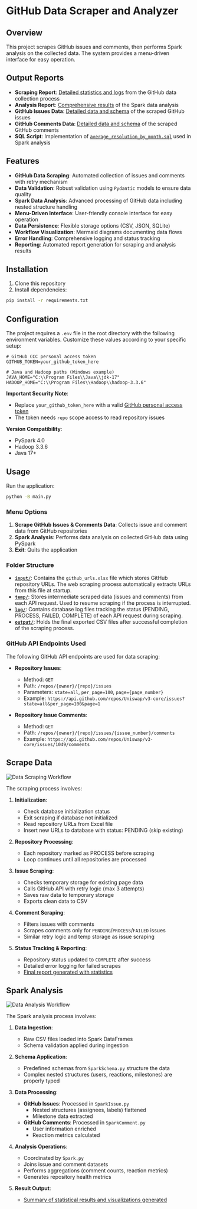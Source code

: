 # GitHub Data Scraper and Analyzer

## Overview

This project scrapes GitHub issues and comments, then performs Spark analysis on the collected data. The system provides a menu-driven interface for easy operation.

## Output Reports

- **Scraping Report**: [Detailed statistics and logs](document/de_expsc_assessment_scrape_result.md) from the GitHub data collection process
- **Analysis Report**: [Comprehensive results](document/de_expsc_assessment_spark_result.md) of the Spark data analysis
- **GitHub Issues Data**: [Detailed data and schema](document/de_expsc_assessment_scrape_data_issues.md) of the scraped GitHub issues
- **GitHub Comments Data**: [Detailed data and schema](document/de_expsc_assessment_scrape_data_comments.md) of the scraped GitHub comments
- **SQL Script**: Implementation of [`average_resolution_by_month.sql`](https://github.com/makenaichu970413/exp-science-de-assessment/blob/main/sql/average_resolution_by_month.sql) used in Spark analysis

## Features

- **GitHub Data Scraping**: Automated collection of issues and comments with retry mechanism
- **Data Validation**: Robust validation using `Pydantic` models to ensure data quality
- **Spark Data Analysis**: Advanced processing of GitHub data including nested structure handling
- **Menu-Driven Interface**: User-friendly console interface for easy operation
- **Data Persistence**: Flexible storage options (CSV, JSON, SQLite)
- **Workflow Visualization**: Mermaid diagrams documenting data flows
- **Error Handling**: Comprehensive logging and status tracking
- **Reporting**: Automated report generation for scraping and analysis results

## Installation

1. Clone this repository
2. Install dependencies:

```bash
pip install -r requirements.txt
```

## Configuration

The project requires a `.env` file in the root directory with the following environment variables. Customize these values according to your specific setup:

```env
# GitHub CCC personal access token
GITHUB_TOKEN=your_github_token_here

# Java and Hadoop paths (Windows example)
JAVA_HOME="C:\\Program Files\\Java\\jdk-17"
HADOOP_HOME="C:\\Program Files\\Hadoop\\hadoop-3.3.6"
```

**Important Security Note**:

- Replace `your_github_token_here` with a valid [GitHub personal access token](https://github.com/settings/tokens)
- The token needs `repo` scope access to read repository issues

**Version Compatibility**:

- PySpark 4.0
- Hadoop 3.3.6
- Java 17+

## Usage

Run the application:

```bash
python -B main.py
```

### Menu Options

1. **Scrape GitHub Issues & Comments Data**: Collects issue and comment data from GitHub repositories
2. **Spark Analysis**: Performs data analysis on collected GitHub data using PySpark
3. **Exit**: Quits the application

### Folder Structure

- **[`input/`](input/)**: Contains the `github_urls.xlsx` file which stores GitHub repository URLs. The web scraping process automatically extracts URLs from this file at startup.
- **[`temp/`](temp/)**: Stores intermediate scraped data (issues and comments) from each API request. Used to resume scraping if the process is interrupted.
- **[`log/`](log/)**: Contains database log files tracking the status (PENDING, PROCESS, FAILED, COMPLETE) of each API request during scraping.
- **[`output/`](output/)**: Holds the final exported CSV files after successful completion of the scraping process.

### GitHub API Endpoints Used

The following GitHub API endpoints are used for data scraping:

- **Repository Issues**:

  - Method: `GET`
  - Path: `/repos/{owner}/{repo}/issues`
  - Parameters: `state=all`, `per_page=100`, `page={page_number}`
  - Example: `https://api.github.com/repos/Uniswap/v3-core/issues?state=all&per_page=100&page=1`

- **Repository Issue Comments**:
  - Method: `GET`
  - Path: `/repos/{owner}/{repo}/issues/{issue_number}/comments`
  - Example: `https://api.github.com/repos/Uniswap/v3-core/issues/1049/comments`

## Scrape Data

![Data Scraping Workflow](document/de_expsc_assessment_scrape_flow.png)

The scraping process involves:

1. **Initialization**:

   - Check database initialization status
   - Exit scraping if database not initialized
   - Read repository URLs from Excel file
   - Insert new URLs to database with status: PENDING (skip existing)

2. **Repository Processing**:

   - Each repository marked as PROCESS before scraping
   - Loop continues until all repositories are processed

3. **Issue Scraping**:

   - Checks temporary storage for existing page data
   - Calls GitHub API with retry logic (max 3 attempts)
   - Saves raw data to temporary storage
   - Exports clean data to CSV

4. **Comment Scraping**:

   - Filters issues with comments
   - Scrapes comments only for `PENDING`/`PROCESS`/`FAILED` issues
   - Similar retry logic and temp storage as issue scraping

5. **Status Tracking & Reporting**:
   - Repository status updated to `COMPLETE` after success
   - Detailed error logging for failed scrapes
   - [Final report generated with statistics](document/de_expsc_assessment_scrape_result.md)

## Spark Analysis

![Data Analysis Workflow](document/de_expsc_assessment_spark_flow.png)

The Spark analysis process involves:

1. **Data Ingestion**:

   - Raw CSV files loaded into Spark DataFrames
   - Schema validation applied during ingestion

2. **Schema Application**:

   - Predefined schemas from `SparkSchema.py` structure the data
   - Complex nested structures (users, reactions, milestones) are properly typed

3. **Data Processing**:

   - **GitHub Issues**: Processed in `SparkIssue.py`
     - Nested structures (assignees, labels) flattened
     - Milestone data extracted
   - **GitHub Comments**: Processed in `SparkComment.py`
     - User information enriched
     - Reaction metrics calculated

4. **Analysis Operations**:

   - Coordinated by `Spark.py`
   - Joins issue and comment datasets
   - Performs aggregations (comment counts, reaction metrics)
   - Generates repository health metrics

5. **Result Output**:
   - [Summary of statistical results and visualizations generated](document/de_expsc_assessment_spark_result.md)
